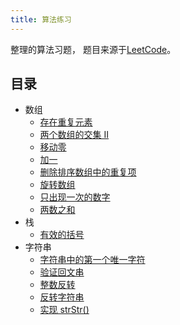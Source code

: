 ```yaml
---
title: 算法练习
---
```


整理的算法习题， 题目来源于[LeetCode](https://leetcode-cn.com/)。

## 目录
		
- 数组
  - [存在重复元素](https://luhaifeng666.github.io/arithmetic-practice/notes/exercises/array/containsDuplicate.html)
  - [两个数组的交集 II](https://luhaifeng666.github.io/arithmetic-practice/notes/exercises/array/intersect.html)
  - [移动零](https://luhaifeng666.github.io/arithmetic-practice/notes/exercises/array/moveZeroes.html)
  - [加一](https://luhaifeng666.github.io/arithmetic-practice/notes/exercises/array/plusOne.html)
  - [删除排序数组中的重复项](https://luhaifeng666.github.io/arithmetic-practice/notes/exercises/array/removeDuplicates.html)
  - [旋转数组](https://luhaifeng666.github.io/arithmetic-practice/notes/exercises/array/rotate.html)
  - [只出现一次的数字](https://luhaifeng666.github.io/arithmetic-practice/notes/exercises/array/singleNumber.html)
  - [两数之和](https://luhaifeng666.github.io/arithmetic-practice/notes/exercises/array/twoSum.html)
- 栈
  - [有效的括号](https://luhaifeng666.github.io/arithmetic-practice/notes/exercises/stack/isValid.html)
- 字符串
  - [字符串中的第一个唯一字符](https://luhaifeng666.github.io/arithmetic-practice/notes/exercises/string/firstUniqChar.html)
  - [验证回文串](https://luhaifeng666.github.io/arithmetic-practice/notes/exercises/string/isPalindrome.html)
  - [整数反转](https://luhaifeng666.github.io/arithmetic-practice/notes/exercises/string/reverse.html)
  - [反转字符串](https://luhaifeng666.github.io/arithmetic-practice/notes/exercises/string/reverseString.html)
  - [实现 strStr()](https://luhaifeng666.github.io/arithmetic-practice/notes/exercises/string/strStr.html)
